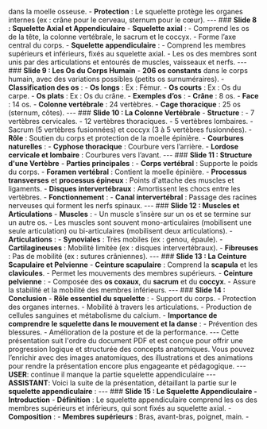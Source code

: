 dans la moelle osseuse. - **Protection** : Le squelette protège les organes internes (ex : crâne pour le cerveau, sternum pour le cœur). --- ### **Slide 8 : Squelette Axial et Appendiculaire** - **Squelette axial** : - Comprend les os de la tête, la colonne vertébrale, le sacrum et le coccyx. - Forme l’axe central du corps. - **Squelette appendiculaire** : - Comprend les membres supérieurs et inférieurs, fixés au squelette axial. - Les os des membres sont unis par des articulations et entourés de muscles, vaisseaux et nerfs. --- ### **Slide 9 : Les Os du Corps Humain** - **206 os constants** dans le corps humain, avec des variations possibles (petits os surnuméraires). - **Classification des os** : - **Os longs** : Ex : Fémur. - **Os courts** : Ex : Os du carpe. - **Os plats** : Ex : Os du crâne. - **Exemples d’os** : - **Crâne** : 8 os. - **Face** : 14 os. - **Colonne vertébrale** : 24 vertèbres. - **Cage thoracique** : 25 os (sternum, côtes). --- ### **Slide 10 : La Colonne Vertébrale** - **Structure** : - 7 vertèbres cervicales. - 12 vertèbres thoraciques. - 5 vertèbres lombaires. - Sacrum (5 vertèbres fusionnées) et coccyx (3 à 5 vertèbres fusionnées). - **Rôle** : Soutien du corps et protection de la moelle épinière. - **Courbures naturelles** : - **Cyphose thoracique** : Courbure vers l’arrière. - **Lordose cervicale et lombaire** : Courbures vers l’avant. --- ### **Slide 11 : Structure d'une Vertèbre** - **Parties principales** : - **Corps vertébral** : Supporte le poids du corps. - **Foramen vertébral** : Contient la moelle épinière. - **Processus transverses** et **processus épineux** : Points d'attache des muscles et ligaments. - **Disques intervertébraux** : Amortissent les chocs entre les vertèbres. - **Fonctionnement** : - **Canal intervertébral** : Passage des racines nerveuses qui forment les nerfs spinaux. --- ### **Slide 12 : Muscles et Articulations** - **Muscles** : - Un muscle s’insère sur un os et se termine sur un autre os. - Les muscles sont souvent mono-articulaires (mobilisent une seule articulation) ou bi-articulaires (mobilisent deux articulations). - **Articulations** : - **Synoviales** : Très mobiles (ex : genou, épaule). - **Cartilagineuses** : Mobilité limitée (ex : disques intervertébraux). - **Fibreuses** : Pas de mobilité (ex : sutures crâniennes). --- ### **Slide 13 : La Ceinture Scapulaire et Pelvienne** - **Ceinture scapulaire** : Comprend la **scapula** et les **clavicules**. - Permet les mouvements des membres supérieurs. - **Ceinture pelvienne** : - Composée des **os coxaux**, du **sacrum** et du **coccyx**. - Assure la stabilité et la mobilité des membres inférieurs. --- ### **Slide 14 : Conclusion** - **Rôle essentiel du squelette** : - Support du corps. - Protection des organes internes. - Mobilité à travers les articulations. - Production de cellules sanguines et métabolisme du calcium. - **Importance de comprendre le squelette dans le mouvement et la danse** : - Prévention des blessures. - Amélioration de la posture et de la performance. --- Cette présentation suit l'ordre du document PDF et est conçue pour offrir une progression logique et structurée des concepts anatomiques. Vous pouvez l’enrichir avec des images anatomiques, des illustrations et des animations pour rendre la présentation encore plus engageante et pédagogique. --- **USER**: continue il manque la partie squelette appendiculaire --- **ASSISTANT**: Voici la suite de la présentation, détaillant la partie sur le **squelette appendiculaire** : --- ### **Slide 15 : Le Squelette Appendiculaire - Introduction** - **Définition** : Le squelette appendiculaire comprend les os des membres supérieurs et inférieurs, qui sont fixés au squelette axial. - **Composition** : - **Membres supérieurs** : Bras, avant-bras, poignet, main. -